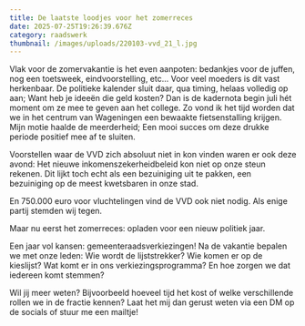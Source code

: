 ```yaml
---
title: De laatste loodjes voor het zomerreces
date: 2025-07-25T19:26:39.676Z
category: raadswerk
thumbnail: /images/uploads/220103-vvd_21_l.jpg
---
```

Vlak voor de zomervakantie is het even aanpoten: bedankjes voor de juffen, nog een toetsweek, eindvoorstelling, etc... Voor veel moeders is dit vast herkenbaar. De politieke kalender sluit daar, qua timing, helaas volledig op aan; Want heb je ideeën die geld kosten? Dan is de kadernota begin juli hét moment om ze mee te geven aan het college.  Zo vond ik het tijd worden dat we in het centrum van Wageningen een bewaakte fietsenstalling krijgen. Mijn motie haalde de meerderheid; Een mooi succes om deze drukke periode positief mee af te sluiten.

Voorstellen waar de VVD zich absoluut niet in kon vinden waren er ook deze avond: Het nieuwe inkomenszekerheidbeleid kon niet op onze steun rekenen. Dit lijkt toch echt als een bezuiniging uit te pakken, een bezuiniging op de meest kwetsbaren in onze stad.

En 750.000 euro voor vluchtelingen vind de VVD ook niet nodig. Als enige partij stemden wij tegen.

Maar nu eerst het zomerreces: opladen voor een nieuw politiek jaar.

Een jaar vol kansen: gemeenteraadsverkiezingen! Na de vakantie bepalen we met onze leden: Wie wordt de lijststrekker? Wie komen er op de kieslijst? Wat komt er in ons verkiezingsprogramma? En hoe zorgen we dat iedereen komt stemmen?

Wil jij meer weten? Bijvoorbeeld hoeveel tijd het kost of welke verschillende rollen we in de fractie kennen? Laat het mij dan gerust weten via een DM op de socials of stuur me een mailtje!

